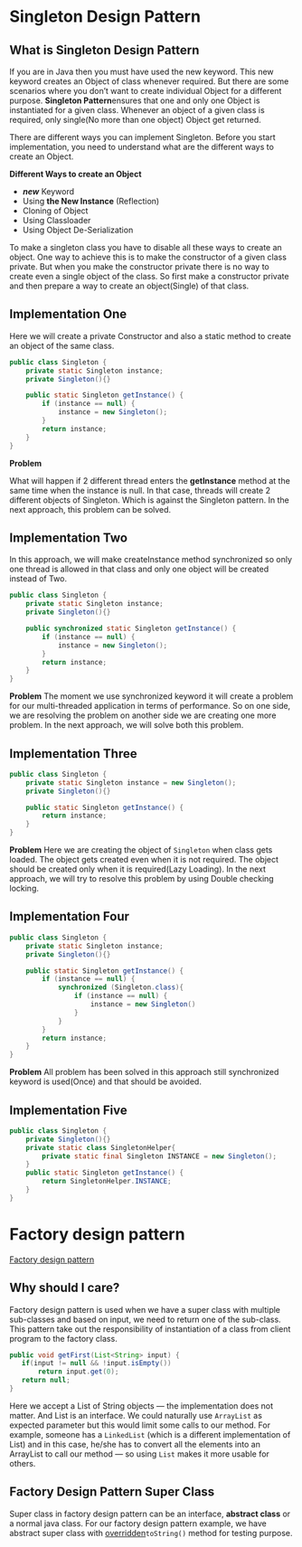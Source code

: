 # Singleton Design Pattern

## What is Singleton Design Pattern

If you are in Java then you must have used the new keyword. This new keyword creates an Object of class whenever required. But there are some scenarios where you don’t want to create individual Object for a different purpose. **Singleton Pattern**ensures that one and only one Object is instantiated for a given class. Whenever an object of a given class is required, only single(No more than one object) Object get returned.

There are different ways you can implement Singleton. Before you start implementation, you need to understand what are the different ways to create an Object.

**Different Ways to create an Object**

- ***new*** Keyword
- Using **the New Instance** (Reflection)
- Cloning of Object
- Using Classloader
- Using Object De-Serialization

To make a singleton class you have to disable all these ways to create an object. One way to achieve this is to make the constructor of a given class private. But when you make the constructor private there is no way to create even a single object of the class.  So first make a constructor private and then prepare a way to create an object(Single) of that class.



## Implementation One

Here we will create a private Constructor and also a static method to create an object of the same class.

```java
public class Singleton {
    private static Singleton instance;
    private Singleton(){}

    public static Singleton getInstance() {
        if (instance == null) {
            instance = new Singleton();
        }
        return instance;
    }
}
```

**Problem**

What will happen if 2 different thread enters the **getInstance** method at the same time when the instance is null. In that case, threads will create 2 different objects of Singleton. Which is against the Singleton pattern. In the next approach, this problem can be solved.



## Implementation Two

In this approach, we will make createInstance method synchronized so only one thread is allowed in that class and only one object will be created instead of Two.

```java
public class Singleton {
    private static Singleton instance;
    private Singleton(){}

    public synchronized static Singleton getInstance() {
        if (instance == null) {
            instance = new Singleton();
        }
        return instance;
    }
}
```

**Problem**
The moment we use synchronized keyword it will create a problem for our multi-threaded application in terms of performance. So on one side, we are resolving the problem on another side we are creating one more problem. In the next approach, we will solve both this problem.



## Implementation Three

```java
public class Singleton {
    private static Singleton instance = new Singleton();
    private Singleton(){}

    public static Singleton getInstance() {
        return instance;
    }
}
```

**Problem**
Here we are creating the object of `Singleton` when class gets loaded. The object gets created even when it is not required. The object should be created only when it is required(Lazy Loading).  In the next approach, we will try to resolve this problem by using Double checking locking.

## Implementation Four

```java
public class Singleton {
    private static Singleton instance;
    private Singleton(){}

    public static Singleton getInstance() {
        if (instance == null) {
            synchronized (Singleton.class){
                if (instance == null) {
                    instance = new Singleton()
                }
            }
        }
        return instance;
    }
}
```

**Problem**
All problem has been solved in this approach still synchronized keyword is used(Once) and that should be avoided.

## Implementation Five

```java
public class Singleton {
    private Singleton(){}
    private static class SingletonHelper{
        private static final Singleton INSTANCE = new Singleton();
    }
    public static Singleton getInstance() {
        return SingletonHelper.INSTANCE;
    }
}
```



# Factory design pattern

[Factory design pattern](<https://javabeginnerstutorial.com/design-pattern/factory-design-pattern-java/>)

## Why should I care?

Factory design pattern is used when we have a super class with multiple sub-classes and based on input, we need to return one of the sub-class. This pattern take out the responsibility of instantiation of a class from client program to the factory class.

```java
public void getFirst(List<String> input) {
   if(input != null && !input.isEmpty())
       return input.get(0);
   return null;
}
```

Here we accept a List of String objects — the implementation does not matter. And List is an interface. We could naturally use `ArrayList` as expected parameter but this would limit some calls to our method. For example, someone has a `LinkedList` (which is a different implementation of List) and in this case, he/she has to convert all the elements into an ArrayList to call our method — so using `List` makes it more usable for others.

## Factory Design Pattern Super Class

Super class in factory design pattern can be an interface, **abstract class** or a normal java class. For our factory design pattern example, we have abstract super class with [overridden](https://www.journaldev.com/817/java-override-method-overriding)`toString()` method for testing purpose.

